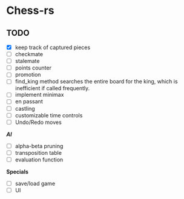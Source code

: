 # Chess-rs

## TODO
- [x] keep track of captured pieces
- [ ] checkmate 
- [ ] stalemate
- [ ] points counter
- [ ] promotion
- [ ] find_king method searches the entire board for the king, which is inefficient if called frequently.
- [ ] implement minimax
- [ ] en passant
- [ ] castling
- [ ] customizable time controls
- [ ] Undo/Redo moves

***AI*** 
- [ ] alpha-beta pruning
- [ ] transposition table
- [ ] evaluation function

**Specials** 
- [ ] save/load game
- [ ] UI
